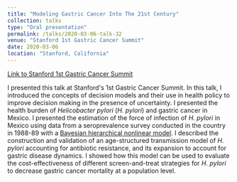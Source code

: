```yaml
---
title: "Modeling Gastric Cancer Into The 21st Century"
collection: talks
type: "Oral presentation"
permalink: /talks/2020-03-06-talk-32
venue: "Stanford 1st Gastric Cancer Summit"
date: 2020-03-06
location: "Stanford, California"
---
```

  
  [Link to Stanford 1st Gastric Cancer Summit](https://med.stanford.edu/care/gastric-cancer-summit-at-stanford.html)

I presented this talk at Stanford's 1st Gastric Cancer Summit. In this talk, I introduced the concepts of decision models and their use in health policy to improve decision making in the presence of uncertainty. I presented the health burden of *Helicobacter pylori* (*H. pylori*) and gastric cancer in Mexico. I presented the estimation of the force of infection of *H. pylori* in Mexico using data from a seroprevalence survey conducted in the country in 1988-89 with a [Bayesian hierarchical nonlinear model](https://www.cambridge.org/core/journals/epidemiology-and-infection/article/force-of-infection-of-helicobacter-pylori-in-mexico-evidence-from-a-national-survey-using-a-hierarchical-bayesian-model/0DDBEB522863B7851A617CD9CB13B189). I described the construction and validation of an age-structured transmission model of *H. pylori* accounting for antibiotic resistance, and its expansion to account for gastric disease dynamics. I showed how this model can be used to evaluate the cost-effectiveness of different screen-and-treat strategies for *H. pylori* to decrease gastric cancer mortality at a population level.

